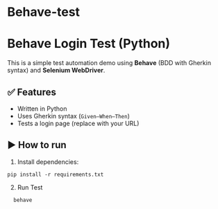 # Behave-test

# Behave Login Test (Python)

This is a simple test automation demo using **Behave** (BDD with Gherkin syntax) and **Selenium WebDriver**.

## ✅ Features
- Written in Python
- Uses Gherkin syntax (`Given–When–Then`)
- Tests a login page (replace with your URL)

## ▶️ How to run

1. Install dependencies:
```
pip install -r requirements.txt
```
2. Run Test
 ```
   behave
 ```


